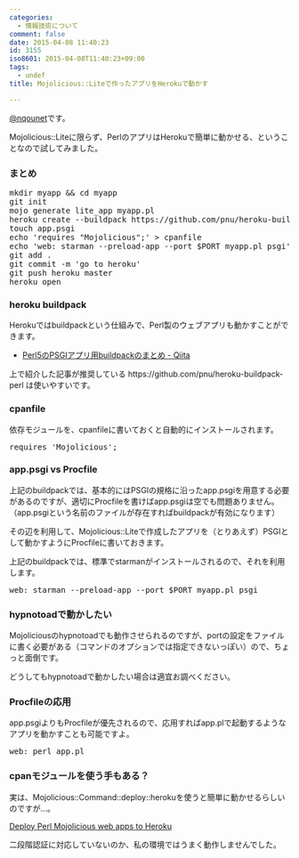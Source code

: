 ```yaml
---
categories:
  - 情報技術について
comment: false
date: 2015-04-08 11:40:23
id: 3155
iso8601: 2015-04-08T11:40:23+09:00
tags:
  - undef
title: Mojolicious::Liteで作ったアプリをHerokuで動かす

---
```


<p><a href="https://twitter.com/nqounet">@nqounet</a>です。</p>

<p>Mojolicious::Liteに限らず、PerlのアプリはHerokuで簡単に動かせる、ということなので試してみました。</p>



<h3>まとめ</h3>

<pre class="lang:lang:sh title:mojo_to_heroku">
mkdir myapp && cd myapp
git init
mojo generate lite_app myapp.pl
heroku create --buildpack https://github.com/pnu/heroku-buildpack-perl.git
touch app.psgi
echo 'requires "Mojolicious";' > cpanfile
echo 'web: starman --preload-app --port $PORT myapp.pl psgi' > Procfile
git add .
git commit -m 'go to heroku'
git push heroku master
heroku open
</pre>

<h3>heroku buildpack</h3>

<p>Herokuではbuildpackという仕組みで、Perl製のウェブアプリも動かすことができます。</p>

<ul>
<li><a href="http://qiita.com/vzvu3k6k/items/6d893462c790742ed230">Perl5のPSGIアプリ用buildpackのまとめ - Qiita</a></li>
</ul>

<p>上で紹介した記事が推奨している https://github.com/pnu/heroku-buildpack-perl は使いやすいです。</p>

<h3>cpanfile</h3>

<p>依存モジュールを、cpanfileに書いておくと自動的にインストールされます。</p>

<pre class="lang:lang:perl title:cpanfile">
requires 'Mojolicious';
</pre>

<h3>app.psgi vs Procfile</h3>

<p>上記のbuildpackでは、基本的にはPSGIの規格に沿ったapp.psgiを用意する必要があるのですが、適切にProcfileを書けばapp.psgiは空でも問題ありません。（app.psgiという名前のファイルが存在すればbuildpackが有効になります）</p>

<p>その辺を利用して、Mojolicious::Liteで作成したアプリを（とりあえず）PSGIとして動かすようにProcfileに書いておきます。</p>

<p>上記のbuildpackでは、標準でstarmanがインストールされるので、それを利用します。</p>

<pre class="lang:lang:sh title:Procfile">
web: starman --preload-app --port $PORT myapp.pl psgi
</pre>

<h3>hypnotoadで動かしたい</h3>

<p>Mojoliciousのhypnotoadでも動作させられるのですが、portの設定をファイルに書く必要がある（コマンドのオプションでは指定できないっぽい）ので、ちょっと面倒です。</p>

<p>どうしてもhypnotoadで動かしたい場合は適宜お調べください。</p>

<h3>Procfileの応用</h3>

<p>app.psgiよりもProcfileが優先されるので、応用すればapp.plで起動するようなアプリを動かすことも可能ですよ。</p>

<pre class="lang:lang:sh title:Procfile">
web: perl app.pl
</pre>

<h3>cpanモジュールを使う手もある？</h3>

<p>実は、Mojolicious::Command::deploy::herokuを使うと簡単に動かせるらしいのですが…。</p>

<p><a href="http://tempire.github.io/mojolicious-command-deploy-heroku/">Deploy Perl Mojolicious web apps to Heroku</a></p>

<p>二段階認証に対応していないのか、私の環境ではうまく動作しませんでした。</p>
    	